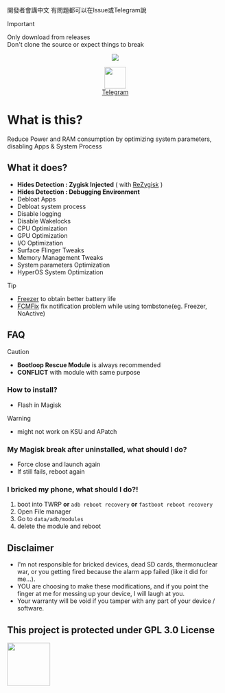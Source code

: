 開發者會講中文
有問題都可以在Issue或Telegram說

> [!IMPORTANT]
> Only download from releases\
> Don't clone the source or expect things to break
<div align="center">
  
  ![](https://github.com/user-attachments/assets/5cf75f24-5993-4e64-b3b2-328f30d4ff31)
  
  <a href="https://t.me/TatshSecretCave" ><img height="50" src="https://www.vectorlogo.zone/logos/telegram/telegram-tile.svg"/></a>\
  <a href="https://t.me/TatshSecretCave" >Telegram</a>
</div>

# What is this?
Reduce Power and RAM consumption by optimizing system parameters, disabling Apps & System Process

## What it does?
- **Hides Detection : Zygisk Injected** ( with [ReZygisk](https://github.com/PerformanC/ReZygisk) )
- **Hides Detection : Debugging Environment**
- Debloat Apps
- Debloat system process
- Disable logging
- Disable Wakelocks
- CPU Optimization
- GPU Optimization
- I/O Optimization
- Surface Flinger Tweaks
- Memory Management Tweaks
- System parameters Optimization
- HyperOS System Optimization
> [!TIP]  
> - [Freezer](https://github.com/Freezer-Team/Freezer) to obtain better battery life
> - [FCMFix](https://github.com/kooritea/fcmfix) fix notification problem while using tombstone(eg. Freezer, NoActive)

## FAQ
> [!CAUTION]  
> - **Bootloop Rescue Module** is always recommended
> - **CONFLICT** with module with same purpose

### How to install?
- Flash in Magisk
> [!WARNING]  
> - might not work on KSU and APatch

### My Magisk break after uninstalled, what should I do?
- Force close and launch again
- If still fails, reboot again

### I bricked my phone, what should I do?!
1. boot into TWRP **or** `adb reboot recovery` **or** `fastboot reboot recovery`
3. Open File manager
4. Go to `data/adb/modules`
5. delete the module and reboot

## Disclaimer
* I'm not responsible for bricked devices, dead SD cards, thermonuclear war, or you getting fired because the alarm app failed (like it did for me...).
* YOU are choosing to make these modifications, and if you point the finger at me for messing up your device, I will laugh at you.
* Your warranty will be void if you tamper with any part of your device / software.


## This project is protected under GPL 3.0 License
<a href="https://github.com/TatshSiow/HyperOptimize/blob/main/LICENSE" ><img height=100 src="https://upload.wikimedia.org/wikipedia/commons/9/93/GPLv3_Logo.svg"/></a>

